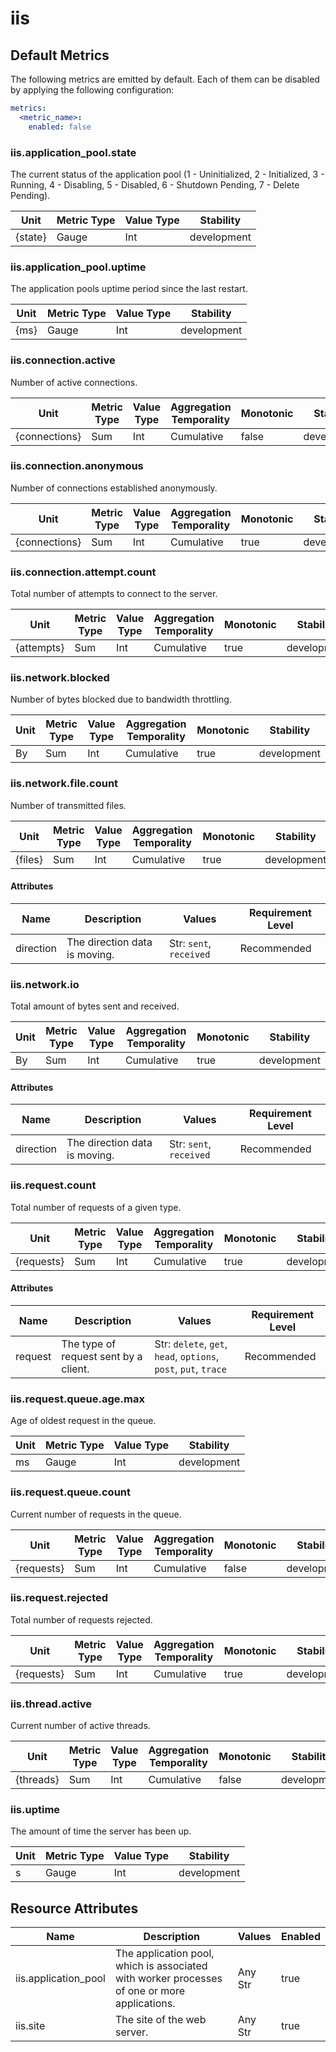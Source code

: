 [comment]: <> (Code generated by mdatagen. DO NOT EDIT.)

# iis

## Default Metrics

The following metrics are emitted by default. Each of them can be disabled by applying the following configuration:

```yaml
metrics:
  <metric_name>:
    enabled: false
```

### iis.application_pool.state

The current status of the application pool (1 - Uninitialized, 2 - Initialized, 3 - Running, 4 - Disabling, 5 - Disabled, 6 - Shutdown Pending, 7 - Delete Pending).

| Unit | Metric Type | Value Type | Stability |
| ---- | ----------- | ---------- | --------- |
| {state} | Gauge | Int | development |

### iis.application_pool.uptime

The application pools uptime period since the last restart.

| Unit | Metric Type | Value Type | Stability |
| ---- | ----------- | ---------- | --------- |
| {ms} | Gauge | Int | development |

### iis.connection.active

Number of active connections.

| Unit | Metric Type | Value Type | Aggregation Temporality | Monotonic | Stability |
| ---- | ----------- | ---------- | ----------------------- | --------- | --------- |
| {connections} | Sum | Int | Cumulative | false | development |

### iis.connection.anonymous

Number of connections established anonymously.

| Unit | Metric Type | Value Type | Aggregation Temporality | Monotonic | Stability |
| ---- | ----------- | ---------- | ----------------------- | --------- | --------- |
| {connections} | Sum | Int | Cumulative | true | development |

### iis.connection.attempt.count

Total number of attempts to connect to the server.

| Unit | Metric Type | Value Type | Aggregation Temporality | Monotonic | Stability |
| ---- | ----------- | ---------- | ----------------------- | --------- | --------- |
| {attempts} | Sum | Int | Cumulative | true | development |

### iis.network.blocked

Number of bytes blocked due to bandwidth throttling.

| Unit | Metric Type | Value Type | Aggregation Temporality | Monotonic | Stability |
| ---- | ----------- | ---------- | ----------------------- | --------- | --------- |
| By | Sum | Int | Cumulative | true | development |

### iis.network.file.count

Number of transmitted files.

| Unit | Metric Type | Value Type | Aggregation Temporality | Monotonic | Stability |
| ---- | ----------- | ---------- | ----------------------- | --------- | --------- |
| {files} | Sum | Int | Cumulative | true | development |

#### Attributes

| Name | Description | Values | Requirement Level |
| ---- | ----------- | ------ | -------- |
| direction | The direction data is moving. | Str: ``sent``, ``received`` | Recommended |

### iis.network.io

Total amount of bytes sent and received.

| Unit | Metric Type | Value Type | Aggregation Temporality | Monotonic | Stability |
| ---- | ----------- | ---------- | ----------------------- | --------- | --------- |
| By | Sum | Int | Cumulative | true | development |

#### Attributes

| Name | Description | Values | Requirement Level |
| ---- | ----------- | ------ | -------- |
| direction | The direction data is moving. | Str: ``sent``, ``received`` | Recommended |

### iis.request.count

Total number of requests of a given type.

| Unit | Metric Type | Value Type | Aggregation Temporality | Monotonic | Stability |
| ---- | ----------- | ---------- | ----------------------- | --------- | --------- |
| {requests} | Sum | Int | Cumulative | true | development |

#### Attributes

| Name | Description | Values | Requirement Level |
| ---- | ----------- | ------ | -------- |
| request | The type of request sent by a client. | Str: ``delete``, ``get``, ``head``, ``options``, ``post``, ``put``, ``trace`` | Recommended |

### iis.request.queue.age.max

Age of oldest request in the queue.

| Unit | Metric Type | Value Type | Stability |
| ---- | ----------- | ---------- | --------- |
| ms | Gauge | Int | development |

### iis.request.queue.count

Current number of requests in the queue.

| Unit | Metric Type | Value Type | Aggregation Temporality | Monotonic | Stability |
| ---- | ----------- | ---------- | ----------------------- | --------- | --------- |
| {requests} | Sum | Int | Cumulative | false | development |

### iis.request.rejected

Total number of requests rejected.

| Unit | Metric Type | Value Type | Aggregation Temporality | Monotonic | Stability |
| ---- | ----------- | ---------- | ----------------------- | --------- | --------- |
| {requests} | Sum | Int | Cumulative | true | development |

### iis.thread.active

Current number of active threads.

| Unit | Metric Type | Value Type | Aggregation Temporality | Monotonic | Stability |
| ---- | ----------- | ---------- | ----------------------- | --------- | --------- |
| {threads} | Sum | Int | Cumulative | false | development |

### iis.uptime

The amount of time the server has been up.

| Unit | Metric Type | Value Type | Stability |
| ---- | ----------- | ---------- | --------- |
| s | Gauge | Int | development |

## Resource Attributes

| Name | Description | Values | Enabled |
| ---- | ----------- | ------ | ------- |
| iis.application_pool | The application pool, which is associated with worker processes of one or more applications. | Any Str | true |
| iis.site | The site of the web server. | Any Str | true |
